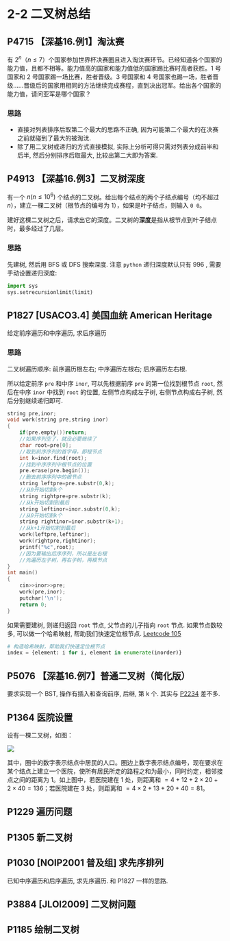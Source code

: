 # 2-2 二叉树总结

## P4715	【深基16.例1】淘汰赛

有 $2^n$（$n\le7$）个国家参加世界杯决赛圈且进入淘汰赛环节。已经知道各个国家的能力值，且都不相等。能力值高的国家和能力值低的国家踢比赛时高者获胜。1 号国家和 2 号国家踢一场比赛，胜者晋级。3 号国家和 4 号国家也踢一场，胜者晋级……晋级后的国家用相同的方法继续完成赛程，直到决出冠军。给出各个国家的能力值，请问亚军是哪个国家？

### 思路

- 直接对列表排序后取第二个最大的思路不正确, 因为可能第二个最大的在决赛之前就碰到了最大的被淘汰.
- 除了用二叉树或递归的方式直接模拟, 实际上分析可得只需对列表分成前半和后半, 然后分别排序后取最大, 比较出第二大即为答案.

## P4913	【深基16.例3】二叉树深度

有一个 $n(n \le 10^6)$ 个结点的二叉树。给出每个结点的两个子结点编号（均不超过 $n$），建立一棵二叉树（根节点的编号为 $1$），如果是叶子结点，则输入 `0 0`。

建好这棵二叉树之后，请求出它的深度。二叉树的**深度**是指从根节点到叶子结点时，最多经过了几层。

### 思路

先建树, 然后用 BFS 或 DFS 搜索深度. 注意 `python` 递归深度默认只有 $996$ , 需要手动设置递归深度:

```python
import sys
sys.setrecursionlimit(limit)
```

## P1827	[USACO3.4] 美国血统 American Heritage

给定前序遍历和中序遍历, 求后序遍历

### 思路

二叉树遍历顺序: 前序遍历根左右; 中序遍历左根右; 后序遍历左右根.

所以给定前序 `pre` 和中序 `inor`, 可以先根据前序 `pre` 的第一位找到根节点 `root`, 然后在中序 `inor` 中找到 `root` 的位置, 左侧节点构成左子树, 右侧节点构成右子树, 然后分别继续递归即可.

```c++
string pre,inor;
void work(string pre,string inor)
{
    if(pre.empty())return;
    //如果序列空了，就没必要继续了
    char root=pre[0];
    //取到前序序列的首字母，即根节点
    int k=inor.find(root);
    //找到中序序列中根节点的位置
    pre.erase(pre.begin());
    //删去前序序列中的根节点
    string leftpre=pre.substr(0,k);
    //从0开始切割k个
    string rightpre=pre.substr(k);
    //从k开始切割到最后
    string leftinor=inor.substr(0,k);
    //从0开始切割k个
    string rightinor=inor.substr(k+1);
    //从k+1开始切割到最后
    work(leftpre,leftinor);
    work(rightpre,rightinor);
    printf("%c",root);
    //因为要输出后序序列，所以是左右根
    //先遍历左子树，再右子树，再根节点
}
int main()
{
    cin>>inor>>pre;
    work(pre,inor);
    putchar('\n');
    return 0;
}
```
如果需要建树, 则递归返回 `root` 节点, 父节点的儿子指向 `root` 节点. 如果节点数较多, 可以做一个哈希映射, 帮助我们快速定位根节点. [Leetcode 105](https://leetcode.cn/problems/construct-binary-tree-from-preorder-and-inorder-traversal/solutions/255811/cong-qian-xu-yu-zhong-xu-bian-li-xu-lie-gou-zao-9/)

```python
# 构造哈希映射，帮助我们快速定位根节点
index = {element: i for i, element in enumerate(inorder)}
```

## P5076	【深基16.例7】普通二叉树（简化版）

要求实现一个 BST, 操作有插入和查询前序, 后继, 第 k 个. 其实与 [P2234](../2-1_linearList/readme.md/#p2234-hnoi2002-营业额统计) 差不多.

## P1364	医院设置

设有一棵二叉树，如图：

![](https://cdn.luogu.com.cn/upload/image_hosting/kawht13x.png)

其中，圈中的数字表示结点中居民的人口。圈边上数字表示结点编号，现在要求在某个结点上建立一个医院，使所有居民所走的路程之和为最小，同时约定，相邻接点之间的距离为 $1$。如上图中，若医院建在 $1$ 处，则距离和 $=4+12+2\times20+2\times40=136$；若医院建在 $3$ 处，则距离和 $=4\times2+13+20+40=81$。

## P1229	遍历问题
## P1305	新二叉树
## P1030	[NOIP2001 普及组] 求先序排列

已知中序遍历和后序遍历, 求先序遍历. 和 P1827 一样的思路.

## P3884	[JLOI2009] 二叉树问题
## P1185	绘制二叉树